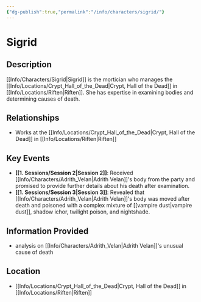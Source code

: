 ```yaml
---
{"dg-publish":true,"permalink":"/info/characters/sigrid/"}
---
```


# Sigrid

## Description
[[Info/Characters/Sigrid\|Sigrid]] is the mortician who manages the [[Info/Locations/Crypt_Hall_of_the_Dead\|Crypt, Hall of the Dead]] in [[Info/Locations/Riften\|Riften]]. She has expertise in examining bodies and determining causes of death.

## Relationships
- Works at the [[Info/Locations/Crypt_Hall_of_the_Dead\|Crypt, Hall of the Dead]] in [[Info/Locations/Riften\|Riften]]

## Key Events
- **[[1. Sessions/Session 2\|Session 2]]**: Received [[Info/Characters/Adrith_Velan\|Adrith Velan]]'s body from the party and promised to provide further details about his death after examination.
- **[[1. Sessions/Session 3\|Session 3]]**: Revealed that [[Info/Characters/Adrith_Velan\|Adrith Velan]]'s body was moved after death and poisoned with a complex mixture of [[vampire dust\|vampire dust]], shadow ichor, twilight poison, and nightshade.

## Information Provided
- analysis on [[Info/Characters/Adrith_Velan\|Adrith Velan]]'s unusual cause of death

## Location
- [[Info/Locations/Crypt_Hall_of_the_Dead\|Crypt, Hall of the Dead]] in [[Info/Locations/Riften\|Riften]]